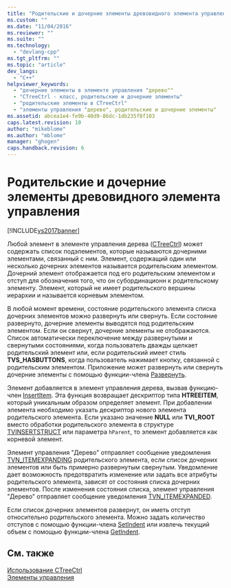 ```yaml
---
title: "Родительские и дочерние элементы древовидного элемента управления | Microsoft Docs"
ms.custom: ""
ms.date: "11/04/2016"
ms.reviewer: ""
ms.suite: ""
ms.technology: 
  - "devlang-cpp"
ms.tgt_pltfrm: ""
ms.topic: "article"
dev_langs: 
  - "C++"
helpviewer_keywords: 
  - "дочерние элементы в элементе управления "дерево""
  - "CTreeCtrl - класс, родительские и дочерние элементы"
  - "родительские элементы в CTreeCtrl"
  - "элементы управления "дерево", родительские и дочерние элементы"
ms.assetid: abcea1e4-fe9b-40d9-86dc-1db235f8f103
caps.latest.revision: 10
author: "mikeblome"
ms.author: "mblome"
manager: "ghogen"
caps.handback.revision: 6
---
```

# Родительские и дочерние элементы древовидного элемента управления
[!INCLUDE[vs2017banner](../assembler/inline/includes/vs2017banner.md)]

Любой элемент в элементе управления дерева \([CTreeCtrl](../mfc/reference/ctreectrl-class.md)\) может содержать список подэлементов, которые называются дочерними элементами, связанный с ним.  Элемент, содержащий один или несколько дочерних элементов называется родительским элементом.  Дочерний элемент отображается под его родительским элементом и отступ для обозначения того, что он субординационн к родительскому элементу.  Элемент, который не имеет родительского вершины иерархии и называется корневым элементом.  
  
 В любой момент времени, состояние родительского элемента списка дочерних элементов можно развернуть или свернуть.  Если состояние развернуто, дочерние элементы выводятся под родительским элементом.  Если он свернут, дочерние элементы не отображаются.  Список автоматически переключение между развернутыми и свернутыми состояниями, когда пользователь дважды щелкает родительский элемент или, если родительский имеет стиль **TVS\_HASBUTTONS**, когда пользователь нажимает кнопку, связанной с родительским элементом.  Приложение может развернуть или свернуть дочерние элементы с помощью функции\-члена [Развернуть](../Topic/CTreeCtrl::Expand.md).  
  
 Элемент добавляется в элемент управления дерева, вызвав функцию\-член [InsertItem](../Topic/CTreeCtrl::InsertItem.md).  Эта функция возвращает дескриптор типа **HTREEITEM**, который уникальным образом определяет элемент.  При добавлении элемента необходимо указать дескриптор нового элемента родительского элемента.  Если указано значение **NULL** или **TVI\_ROOT** вместо обработки родительского элемента в структуре [TVINSERTSTRUCT](http://msdn.microsoft.com/library/windows/desktop/bb773452) или параметра `hParent`, то элемент добавляется как корневой элемент.  
  
 Элемент управления "Дерево" отправляет сообщение уведомления [TVN\_ITEMEXPANDING](http://msdn.microsoft.com/library/windows/desktop/bb773537) родительского элемента, если список дочерних элементов или быть примерно развернутым свернутым.  Уведомление дает возможность предотвратить изменение или задать все атрибуты родительского элемента, зависят от состояния списка дочерних элементов.  После изменения состояния списка, элемент управления "Дерево" отправляет сообщение уведомления [TVN\_ITEMEXPANDED](http://msdn.microsoft.com/library/windows/desktop/bb773533).  
  
 Если список дочерних элементов развернут, он иметь отступ относительно родительского элемента.  Можно задать количество отступов с помощью функции\-члена [SetIndent](../Topic/CTreeCtrl::SetIndent.md) или извлечь текущий объем с помощью функции\-члена [GetIndent](../Topic/CTreeCtrl::GetIndent.md).  
  
## См. также  
 [Использование CTreeCtrl](../Topic/Using%20CTreeCtrl.md)   
 [Элементы управления](../mfc/controls-mfc.md)